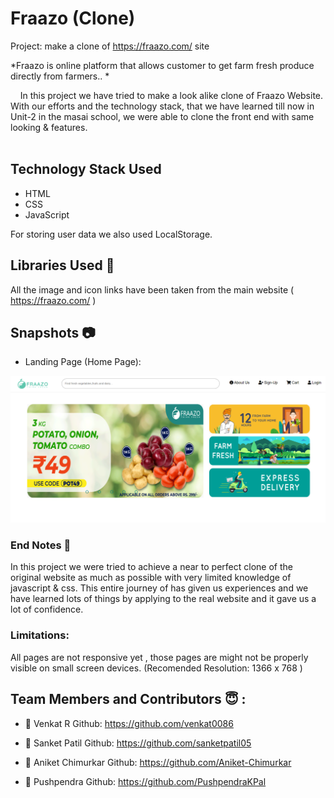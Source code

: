 # Fraazo (Clone)
Project: make a clone of https://fraazo.com/ site

*Fraazo is online platform that allows customer to get farm fresh produce directly from farmers..  *

&nbsp;&nbsp;&nbsp;&#160;In this project we have tried to make a look alike clone of Fraazo Website. With our efforts and the technology stack, that we have learned till now in Unit-2 in the masai school, we were able to clone the front end with same looking & features. <br><br>

## Technology Stack Used

- HTML
- CSS
- JavaScript

For storing user data we also used LocalStorage.

## Libraries Used 🌟
All the image and icon links have been taken from the main website ( https://fraazo.com/ )

## Snapshots 📷
- Landing Page (Home Page):
  
![Home Page](https://github.com/venkat0086/my-portfolio/blob/master/images/fraazo.png)

<!-- - Category Page:
  
![Category Page](https://user-images.githubusercontent.com/35700009/129468620-f8ec0d8d-5878-4eb1-adb9-318a0fee9006.png)

- Product Details Page:
  
![Product Page](https://user-images.githubusercontent.com/35700009/129468634-5a6aaed9-316c-42c3-a2b0-82eec59a20ce.png)

- Wishlist Page:
  
![Wishlist Page](https://user-images.githubusercontent.com/35700009/129468664-045f9e71-3e68-4002-a2c7-5a895b9b265e.png)

- Checkout Page:
  
![Checkout Page](https://user-images.githubusercontent.com/35700009/129468699-71e1556a-0c7c-48b3-a5cf-42b0135686e1.png) -->

### End Notes 📑
In this project we were tried to achieve a near to perfect clone of the original website as much as possible with very limited knowledge of javascript & css. This entire journey of has given us experiences and we have learned lots of things by applying to the real website and it gave us a lot of confidence.

### Limitations:
All pages are not responsive yet , those pages are might not be properly visible on small screen devices.
(Recomended Resolution: 1366 x 768 )

## Team Members and Contributors 😇 :

- 👤 Venkat R
  Github: https://github.com/venkat0086
  
- 👤 Sanket Patil
  Github: https://github.com/sanketpatil05
  
- 👤 Aniket Chimurkar
  Github: https://github.com/Aniket-Chimurkar
  
- 👤 Pushpendra
  Github: https://github.com/PushpendraKPal

